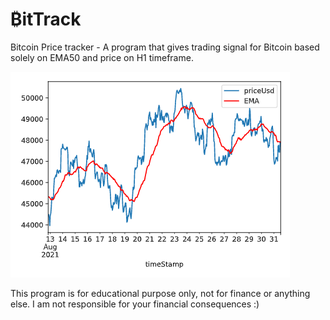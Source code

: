 # ₿itTrack

Bitcoin Price tracker - A program that gives trading signal for Bitcoin based solely on EMA50 and price on H1 timeframe.

![Output](./Screenshot-31-aug.png)

This program is for educational purpose only, not for finance or anything else. I am not responsible for your financial consequences :)
